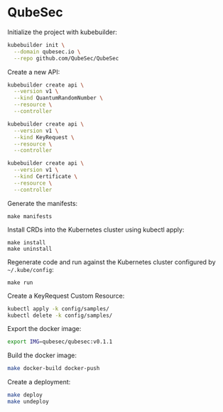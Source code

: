 # QubeSec

Initialize the project with kubebuilder:
```bash
kubebuilder init \
  --domain qubesec.io \
  --repo github.com/QubeSec/QubeSec
```

Create a new API:
```bash
kubebuilder create api \
  --version v1 \
  --kind QuantumRandomNumber \
  --resource \
  --controller

kubebuilder create api \
  --version v1 \
  --kind KeyRequest \
  --resource \
  --controller

kubebuilder create api \
  --version v1 \
  --kind Certificate \
  --resource \
  --controller
```

Generate the manifests:
```
make manifests
```

Install CRDs into the Kubernetes cluster using kubectl apply:
```
make install
make uninstall
```

Regenerate code and run against the Kubernetes cluster configured by `~/.kube/config`:
```
make run
```

Create a KeyRequest Custom Resource:
```bash
kubectl apply -k config/samples/
kubectl delete -k config/samples/
```

Export the docker image:
```bash
export IMG=qubesec/qubesec:v0.1.1
```

Build the docker image:
```bash
make docker-build docker-push
```

Create a deployment:
```bash
make deploy
make undeploy
```
